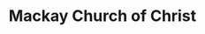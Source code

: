 ---
title: "Mackay Church of Christ"
denomination: ""
leader: ""
address: ""
suburb: ""
address-hint: ""
mailing: ""
phone: ""
email: ""
website: ""
services:
  - ""
office-hours:
  - "By appointment"
coordinates: 
  longitude: 149.17402900000002
  latitude: -21.109188
---